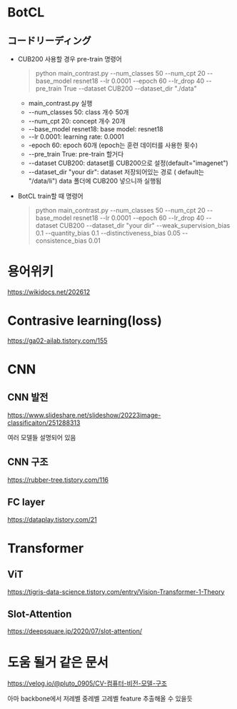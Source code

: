 # BotCL
## コードリーディング

* CUB200 사용할 경우 pre-train 명령어
    
    >python main_contrast.py --num_classes 50 --num_cpt 20 --base_model resnet18 --lr 0.0001 --epoch 60 --lr_drop 40 --pre_train True --dataset CUB200 --dataset_dir "./data"

    * main_contrast.py 실행 
    * --num_classes 50: class 개수 50개
    * --num_cpt 20: concept 개수 20개
    * --base_model resnet18: base model: resnet18
    * --lr 0.0001: learning rate: 0.0001
    * -epoch 60: epoch 60개 (epoch는 훈련 데이터를 사용한 횟수)
    * --pre_train True: pre-train 할거다
    * --dataset CUB200: dataset를 CUB200으로 설정(default="imagenet")
    * --dataset_dir "your dir": dataset 저장되어있는 경로 ( default는 "/data/li") data 폴더에 CUB200 넣으니까 실행됨
* BotCL train할 때 명령어
    >python main_contrast.py --num_classes 50 --num_cpt 20 --base_model resnet18 --lr 0.0001 --epoch 60 --lr_drop 40 --dataset CUB200 --dataset_dir "your dir" --weak_supervision_bias 0.1 --quantity_bias 0.1 --distinctiveness_bias 0.05 --consistence_bias 0.01
# 용어위키
https://wikidocs.net/202612
# Contrasive learning(loss)
https://ga02-ailab.tistory.com/155
# CNN
## CNN 발전
https://www.slideshare.net/slideshow/20223image-classificaiton/251288313

여러 모델들 설명되어 있음
## CNN 구조
https://rubber-tree.tistory.com/116
## FC layer
https://dataplay.tistory.com/21
# Transformer
## ViT
https://tigris-data-science.tistory.com/entry/Vision-Transformer-1-Theory
## Slot-Attention
https://deepsquare.jp/2020/07/slot-attention/
# 도움 될거 같은 문서
https://velog.io/@pluto_0905/CV-컴퓨터-비전-모델-구조

아마 backbone에서 저레벨 중레벨 고레벨 feature 추출해올 수 있을듯